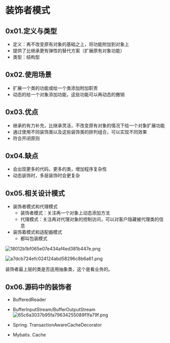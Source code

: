 # 装饰者模式

## 0x01.定义与类型

- 定义：再不改变原有对象的基础之上，将功能附加到对象上
- 提供了比继承更有弹性的替代方案（扩展原有对象功能）
- 类型：结构型

## 0x02.使用场景

- 扩展一个类的功能或给一个类添加附加职责
- 动态的给一个对象添加功能，这些功能可以再动态的撤销

## 0x03.优点

- 继承的有力补充，比继承灵活，不改变原有对象的情况下给一个对象扩展功能
- 通过使用不同装饰类以及这些装饰类的排列组合，可以实现不同效果
- 符合开闭原则

## 0x04.缺点

- 会出现更多的代码，更多的类，增加程序复杂性
- 动态装饰时，多层装饰时会更复杂

## 0x05.相关设计模式

- 装饰者模式和代理模式
    - 装饰者模式：关注再一个对象上动态添加方法
    - 代理模式：关注再对代理对象的控制访问，可以对客户隐藏被代理类的信息
- 装饰着模式和适配器模式
    - 都叫包装模式

![18012b1bf065e07e434af4ed381b447e.png](en-resource://database/1587:0)

![a7dcb724efc024124abd58296c8b6a61.png](en-resource://database/1589:0)

装饰者最上层的类是否适用抽象类，这个是看业务的。


## 0x06.源码中的装饰者

- BufferedReader
- BufferInputStream/BufferOutputStream
![65c6a3037b95fa79634255089f1fa79f.png](en-resource://database/1591:0)

- Spring. TransactionAwareCacheDecorator
- Mybatis. Cache

